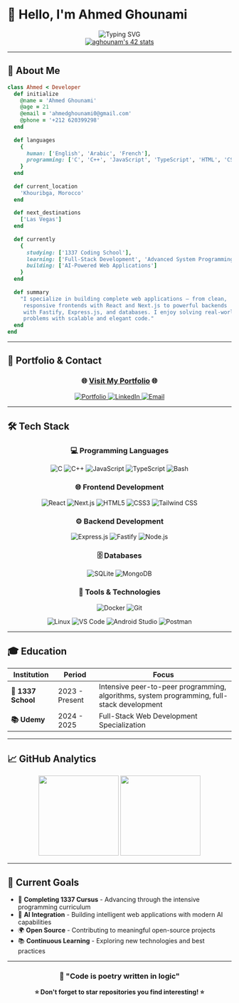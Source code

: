 # 👋 Hello, I'm Ahmed Ghounami

<div align="center">

  <img src="https://readme-typing-svg.herokuapp.com?font=Fira+Code&pause=1000&color=36BCF7&center=true&vCenter=true&width=435&lines=Full-Stack+Web+Developer;Problem+Solver+%26+Code+Enthusiast;1337+School+Student;Building+Scalable+Applications" alt="Typing SVG" />
  <div align="center">
<!--     <img src="https://media.giphy.com/media/836HiJc7pgzy8iNXCn/giphy.gif" width="300" /> -->
    <a href="https://github.com/ahmedghounami/badge42">
      <img src="https://badge.mediaplus.ma/black/aghounam" alt="aghounam's 42 stats"/>
    </a>
  </div>
</div>


---

## 📘 About Me

```ruby
class Ahmed < Developer
  def initialize
    @name = 'Ahmed Ghounami'
    @age = 21
    @email = 'ahmedghounami0@gmail.com'
    @phone = '+212 620399298'
  end
  
  def languages
    {
      human: ['English', 'Arabic', 'French'],
      programming: ['C', 'C++', 'JavaScript', 'TypeScript', 'HTML', 'CSS', 'SQL', 'Bash']
    }
  end
  
  def current_location
    'Khouribga, Morocco'
  end
  
  def next_destinations
    ['Las Vegas']
  end
  
  def currently
    {
      studying: ['1337 Coding School'],
      learning: ['Full-Stack Development', 'Advanced System Programming'],
      building: ['AI-Powered Web Applications']
    }
  end
  
  def summary
    "I specialize in building complete web applications — from clean, 
     responsive frontends with React and Next.js to powerful backends 
     with Fastify, Express.js, and databases. I enjoy solving real-world 
     problems with scalable and elegant code."
  end
end
```

---

## 🚀 Portfolio & Contact

<div align="center">
  
### 🌐 **[Visit My Portfolio](https://ahmedghounami.vercel.app/)** 🌐
  
<p>
  <a href="https://ahmedghounami.vercel.app/" target="_blank">
    <img src="https://img.shields.io/badge/Portfolio-FF5722?style=for-the-badge&logo=todoist&logoColor=white" alt="Portfolio">
  </a>
  <a href="https://www.linkedin.com/in/ahmed-ghounami-a675b1294/" target="_blank">
    <img src="https://img.shields.io/badge/LinkedIn-0077B5?style=for-the-badge&logo=linkedin&logoColor=white" alt="LinkedIn">
  </a>
  <a href="mailto:ahmedghounami0@gmail.com">
    <img src="https://img.shields.io/badge/Email-D14836?style=for-the-badge&logo=gmail&logoColor=white" alt="Email">
  </a>
</p>

</div>

---

## 🛠️ Tech Stack

<div align="center">

### 💻 Programming Languages
![C](https://img.shields.io/badge/C-00599C?style=for-the-badge&logo=c&logoColor=white)
![C++](https://img.shields.io/badge/C++-00599C?style=for-the-badge&logo=cplusplus&logoColor=white)
![JavaScript](https://img.shields.io/badge/JavaScript-F7DF1E?style=for-the-badge&logo=javascript&logoColor=black)
![TypeScript](https://img.shields.io/badge/TypeScript-007ACC?style=for-the-badge&logo=typescript&logoColor=white)
![Bash](https://img.shields.io/badge/Bash-4EAA25?style=for-the-badge&logo=gnubash&logoColor=white)

### 🌐 Frontend Development
![React](https://img.shields.io/badge/React-20232A?style=for-the-badge&logo=react&logoColor=61DAFB)
![Next.js](https://img.shields.io/badge/Next.js-000000?style=for-the-badge&logo=next.js&logoColor=white)
![HTML5](https://img.shields.io/badge/HTML5-E34F26?style=for-the-badge&logo=html5&logoColor=white)
![CSS3](https://img.shields.io/badge/CSS3-1572B6?style=for-the-badge&logo=css3&logoColor=white)
![Tailwind CSS](https://img.shields.io/badge/Tailwind_CSS-38B2AC?style=for-the-badge&logo=tailwind-css&logoColor=white)

### ⚙️ Backend Development
![Express.js](https://img.shields.io/badge/Express.js-404D59?style=for-the-badge&logo=express&logoColor=white)
![Fastify](https://img.shields.io/badge/Fastify-000000?style=for-the-badge&logo=fastify&logoColor=white)
![Node.js](https://img.shields.io/badge/Node.js-43853D?style=for-the-badge&logo=node.js&logoColor=white)

### 🗄️ Databases
![SQLite](https://img.shields.io/badge/SQLite-07405E?style=for-the-badge&logo=sqlite&logoColor=white)
![MongoDB](https://img.shields.io/badge/MongoDB-4EA94B?style=for-the-badge&logo=mongodb&logoColor=white)

### 🔧 Tools & Technologies
![Docker](https://img.shields.io/badge/Docker-2496ED?style=for-the-badge&logo=docker&logoColor=white)
![Git](https://img.shields.io/badge/Git-00599C?style=for-the-badge&logo=git&logoColor=white)



![Linux](https://img.shields.io/badge/Linux-FCC624?style=for-the-badge&logo=linux&logoColor=white)
![VS Code](https://img.shields.io/badge/VS_Code-007ACC?style=for-the-badge&logo=visual-studio-code&logoColor=white)
![Android Studio](https://img.shields.io/badge/Android_Studio-3DDC84?style=for-the-badge&logo=android-studio&logoColor=white)
![Postman](https://img.shields.io/badge/Postman-F05032?style=for-the-badge&logo=Postman&logoColor=white)

</div>

---

## 🎓 Education

<div align="center">

| Institution | Period | Focus |
|-------------|--------|--------|
| **🏫 1337 School** | 2023 - Present | Intensive peer-to-peer programming, algorithms, system programming, full-stack development |
| **📚 Udemy** | 2024 - 2025 | Full-Stack Web Development Specialization |

</div>

---

## 📈 GitHub Analytics

<div align="center">
  <img height="180em" src="https://github-readme-stats-eight-theta.vercel.app/api?username=ahmedghounami&show_icons=true&theme=algolia&include_all_commits=true&count_private=true"/>
  <img height="180em" src="https://github-readme-stats-eight-theta.vercel.app/api/top-langs/?username=ahmedghounami&layout=compact&langs_count=8&theme=algolia"/>
</div>


---

## 🎯 Current Goals

- 🚀 **Completing 1337 Cursus** - Advancing through the intensive programming curriculum
- 🤖 **AI Integration** - Building intelligent web applications with modern AI capabilities  
- 🌍 **Open Source** - Contributing to meaningful open-source projects
- 📚 **Continuous Learning** - Exploring new technologies and best practices

---

<div align="center">
  
### 💫 "Code is poetry written in logic"

**⭐ Don't forget to star repositories you find interesting! ⭐**

</div>

